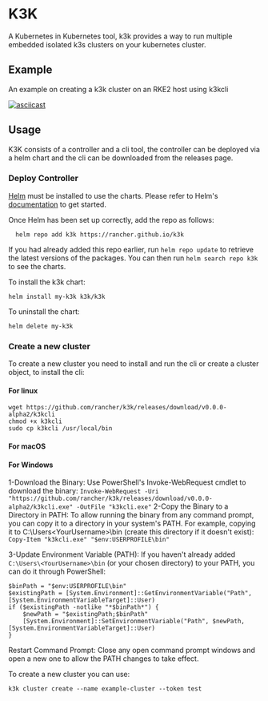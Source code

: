 # K3K

A Kubernetes in Kubernetes tool, k3k provides a way to run multiple embedded isolated k3s clusters on your kubernetes cluster.

## Example

An example on creating a k3k cluster on an RKE2 host using k3kcli

[![asciicast](https://asciinema.org/a/eYlc3dsL2pfP2B50i3Ea8MJJp.svg)](https://asciinema.org/a/eYlc3dsL2pfP2B50i3Ea8MJJp)


## Usage

K3K consists of a controller and a cli tool, the controller can be deployed via a helm chart and the cli can be downloaded from the releases page.

### Deploy Controller

[Helm](https://helm.sh) must be installed to use the charts.  Please refer to
Helm's [documentation](https://helm.sh/docs) to get started.

Once Helm has been set up correctly, add the repo as follows:

```
  helm repo add k3k https://rancher.github.io/k3k
```

If you had already added this repo earlier, run `helm repo update` to retrieve
the latest versions of the packages.  You can then run `helm search repo
k3k` to see the charts.

To install the k3k chart:

    helm install my-k3k k3k/k3k

To uninstall the chart:

    helm delete my-k3k

### Create a new cluster

To create a new cluster you need to install and run the cli or create a cluster object, to install the cli:

#### For linux

```
wget https://github.com/rancher/k3k/releases/download/v0.0.0-alpha2/k3kcli
chmod +x k3kcli
sudo cp k3kcli /usr/local/bin
```

#### For macOS

#### For Windows 

1-Download the Binary:
Use PowerShell's Invoke-WebRequest cmdlet to download the binary:
```Invoke-WebRequest -Uri "https://github.com/rancher/k3k/releases/download/v0.0.0-alpha2/k3kcli.exe" -OutFile "k3kcli.exe"```
2-Copy the Binary to a Directory in PATH:
To allow running the binary from any command prompt, you can copy it to a directory in your system's PATH. For example, copying it to C:\Users\<YourUsername>\bin (create this directory if it doesn't exist):
```Copy-Item "k3kcli.exe" "$env:USERPROFILE\bin"```

3-Update Environment Variable (PATH):
If you haven't already added `C:\Users\<YourUsername>\bin` (or your chosen directory) to your PATH, you can do it through PowerShell:

```
$binPath = "$env:USERPROFILE\bin"
$existingPath = [System.Environment]::GetEnvironmentVariable("Path", [System.EnvironmentVariableTarget]::User)
if ($existingPath -notlike "*$binPath*") {
    $newPath = "$existingPath;$binPath"
    [System.Environment]::SetEnvironmentVariable("Path", $newPath, [System.EnvironmentVariableTarget]::User)
}
```

Restart Command Prompt:
Close any open command prompt windows and open a new one to allow the PATH changes to take effect.

To create a new cluster you can use:
```
k3k cluster create --name example-cluster --token test
```